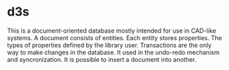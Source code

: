 # d3s

This is a document-oriented database mostly intended for use in CAD-like systems.
A document consists of entities. Each entity stores properties.
The types of properties defined by the library user.
Transactions are the only way to make changes in the database.
It used in the undo-redo mechanism and syncronization.
It is possible to insert a document into another.

